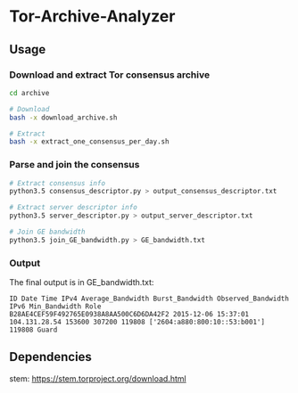 # Tor-Archive-Analyzer

## Usage

### Download and extract Tor consensus archive

``` bash
cd archive

# Download
bash -x download_archive.sh

# Extract
bash -x extract_one_consensus_per_day.sh
```

### Parse and join the consensus

``` bash
# Extract consensus info 
python3.5 consensus_descriptor.py > output_consensus_descriptor.txt

# Extract server descriptor info
python3.5 server_descriptor.py > output_server_descriptor.txt

# Join GE bandwidth
python3.5 join_GE_bandwidth.py > GE_bandwidth.txt
```

### Output

The final output is in GE_bandwidth.txt:

	ID Date Time IPv4 Average_Bandwidth Burst_Bandwidth Observed_Bandwidth IPv6 Min_Bandwidth Role
	B28AE4CEF59F492765E0938A8AA500C6D6DA42F2 2015-12-06 15:37:01 104.131.28.54 153600 307200 119808 ['2604:a880:800:10::53:b001'] 119808 Guard

## Dependencies

stem: https://stem.torproject.org/download.html
